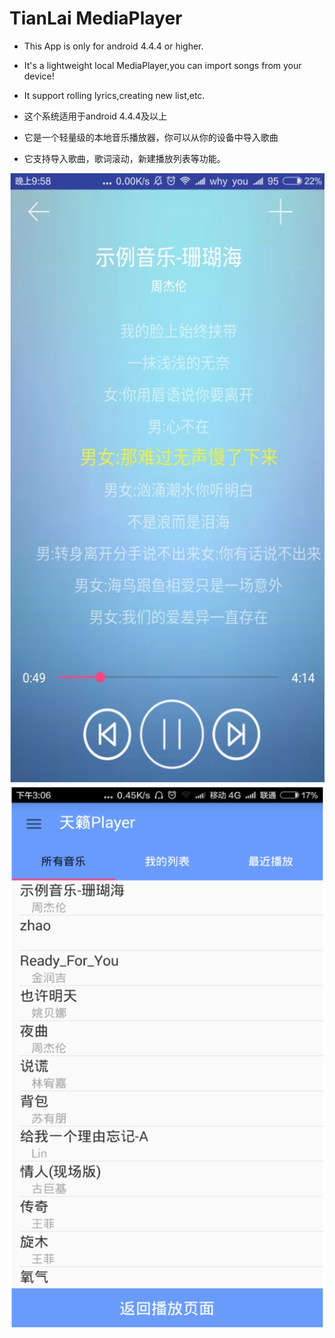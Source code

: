 # TianLai MediaPlayer
* This App is only for android 4.4.4 or higher.
* It's a lightweight local MediaPlayer,you can import songs from your device!
* It support rolling lyrics,creating new list,etc.


* 这个系统适用于android 4.4.4及以上
* 它是一个轻量级的本地音乐播放器，你可以从你的设备中导入歌曲
* 它支持导入歌曲，歌词滚动，新建播放列表等功能。


![](1.png)
![](2.png)

